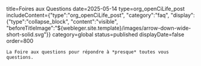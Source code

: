 title=Foires aux Questions
date=2025-05-14
type=org_openCiLife_post
includeContent={"type":"org_openCiLife_post", "category":"faq", "display":{"type":"collapse_block", "content":"visible", "beforeTitleImage":"${webleger.site.template}/images/arrow-down-wide-short-solid.svg"}}
category=global
status=published
displayDate=false
order=800
~~~~~~
La Foire aux questions pour répondre à *presque* toutes vous questions.